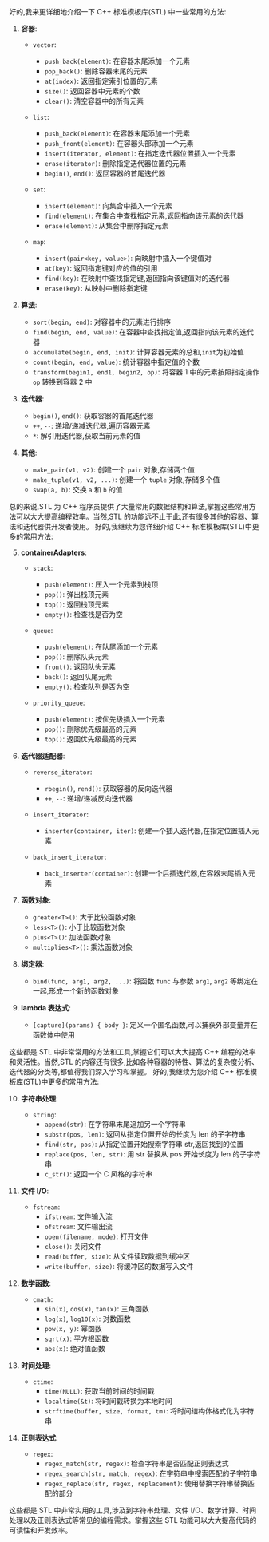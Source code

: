 好的,我来更详细地介绍一下 C++ 标准模板库(STL)
中一些常用的方法:

1. **容器**:

    - `vector`:
        - `push_back(element)`: 在容器末尾添加一个元素
        - `pop_back()`: 删除容器末尾的元素
        - `at(index)`: 返回指定索引位置的元素
        - `size()`: 返回容器中元素的个数
        - `clear()`: 清空容器中的所有元素

    - `list`:
        - `push_back(element)`: 在容器末尾添加一个元素
        - `push_front(element)`: 在容器头部添加一个元素
        - `insert(iterator, element)`: 在指定迭代器位置插入一个元素
        - `erase(iterator)`: 删除指定迭代器位置的元素
        - `begin()`, `end()`: 返回容器的首尾迭代器

    - `set`:
        - `insert(element)`: 向集合中插入一个元素
        - `find(element)`: 在集合中查找指定元素,返回指向该元素的迭代器
        - `erase(element)`: 从集合中删除指定元素

    - `map`:
        - `insert(pair<key, value>)`: 向映射中插入一个键值对
        - `at(key)`: 返回指定键对应的值的引用
        - `find(key)`: 在映射中查找指定键,返回指向该键值对的迭代器
        - `erase(key)`: 从映射中删除指定键

2. **算法**:

    - `sort(begin, end)`: 对容器中的元素进行排序
    - `find(begin, end, value)`: 在容器中查找指定值,返回指向该元素的迭代器
    - `accumulate(begin, end, init)`:
      计算容器元素的总和,`init`为初始值
    - `count(begin, end, value)`: 统计容器中指定值的个数
    - `transform(begin1, end1, begin2, op)`: 将容器 1
      中的元素按照指定操作 `op` 转换到容器 2 中

3. **迭代器**:

    - `begin()`, `end()`: 获取容器的首尾迭代器
    - `++`, `--`: 递增/递减迭代器,遍历容器元素
    - `*`: 解引用迭代器,获取当前元素的值

4. **其他**:

    - `make_pair(v1, v2)`: 创建一个 `pair` 对象,存储两个值
    - `make_tuple(v1, v2, ...)`: 创建一个 `tuple` 对象,存储多个值
    - `swap(a, b)`: 交换 `a` 和 `b` 的值

总的来说,STL 为 C++
程序员提供了大量常用的数据结构和算法,掌握这些常用方法可以大大提高编程效率。当然,STL
的功能远不止于此,还有很多其他的容器、算法和迭代器供开发者使用。
好的,我继续为您详细介绍 C++ 标准模板库(STL)中更多的常用方法:

5. **containerAdapters**:

    - `stack`:
        - `push(element)`: 压入一个元素到栈顶
        - `pop()`: 弹出栈顶元素
        - `top()`: 返回栈顶元素
        - `empty()`: 检查栈是否为空

    - `queue`:
        - `push(element)`: 在队尾添加一个元素
        - `pop()`: 删除队头元素
        - `front()`: 返回队头元素
        - `back()`: 返回队尾元素
        - `empty()`: 检查队列是否为空

    - `priority_queue`:
        - `push(element)`: 按优先级插入一个元素
        - `pop()`: 删除优先级最高的元素
        - `top()`: 返回优先级最高的元素

6. **迭代器适配器**:

    - `reverse_iterator`:
        - `rbegin()`, `rend()`: 获取容器的反向迭代器
        - `++`, `--`: 递增/递减反向迭代器

    - `insert_iterator`:
        - `inserter(container, iter)`: 创建一个插入迭代器,在指定位置插入元素

    - `back_insert_iterator`:
        - `back_inserter(container)`: 创建一个后插迭代器,在容器末尾插入元素

7. **函数对象**:

    - `greater<T>()`: 大于比较函数对象
    - `less<T>()`: 小于比较函数对象
    - `plus<T>()`: 加法函数对象
    - `multiplies<T>()`: 乘法函数对象

8. **绑定器**:

    - `bind(func, arg1, arg2, ...)`: 将函数 `func`
      与参数 `arg1`, `arg2` 等绑定在一起,形成一个新的函数对象

9. **lambda 表达式**:

    - `[capture](params) { body }`:
      定义一个匿名函数,可以捕获外部变量并在函数体中使用

这些都是 STL 中非常常用的方法和工具,掌握它们可以大大提高 C++
编程的效率和灵活性。当然,STL
的内容还有很多,比如各种容器的特性、算法的复杂度分析、迭代器的分类等,都值得我们深入学习和掌握。
好的,我继续为您介绍 C++ 标准模板库(STL)中更多的常用方法:

10. **字符串处理**:

    - `string`:
        - `append(str)`: 在字符串末尾追加另一个字符串
        - `substr(pos, len)`: 返回从指定位置开始的长度为 len
          的子字符串
        - `find(str, pos)`: 从指定位置开始搜索字符串
          str,返回找到的位置
        - `replace(pos, len, str)`: 用 str 替换从 pos 开始长度为
          len 的子字符串
        - `c_str()`: 返回一个 C 风格的字符串

11. **文件 I/O**:

    - `fstream`:
        - `ifstream`: 文件输入流
        - `ofstream`: 文件输出流
        - `open(filename, mode)`: 打开文件
        - `close()`: 关闭文件
        - `read(buffer, size)`: 从文件读取数据到缓冲区
        - `write(buffer, size)`: 将缓冲区的数据写入文件

12. **数学函数**:

    - `cmath`:
        - `sin(x)`, `cos(x)`, `tan(x)`: 三角函数
        - `log(x)`, `log10(x)`: 对数函数
        - `pow(x, y)`: 幂函数
        - `sqrt(x)`: 平方根函数
        - `abs(x)`: 绝对值函数

13. **时间处理**:

    - `ctime`:
        - `time(NULL)`: 获取当前时间的时间戳
        - `localtime(&t)`: 将时间戳转换为本地时间
        - `strftime(buffer, size, format, tm)`:
          将时间结构体格式化为字符串

14. **正则表达式**:

    - `regex`:
        - `regex_match(str, regex)`: 检查字符串是否匹配正则表达式
        - `regex_search(str, match, regex)`: 在字符串中搜索匹配的子字符串
        - `regex_replace(str, regex, replacement)`:
          使用替换字符串替换匹配的部分

这些都是 STL 中非常实用的工具,涉及到字符串处理、文件
I/O、数学计算、时间处理以及正则表达式等常见的编程需求。掌握这些
STL 功能可以大大提高代码的可读性和开发效率。